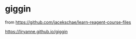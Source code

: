 # giggin

from https://github.com/jacekschae/learn-reagent-course-files


https://liryanne.github.io/giggin
